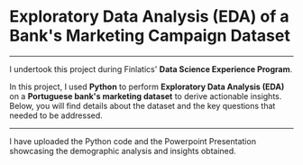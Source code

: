 # Exploratory Data Analysis (EDA) of a Bank's Marketing Campaign Dataset
---
I undertook this project during Finlatics' **Data Science Experience Program**.

In this project, I used **Python** to perform **Exploratory Data Analysis (EDA)** on a **Portuguese bank's marketing dataset**
to derive actionable insights. Below, you will find details about the dataset and the key questions that needed to be addressed.

---
I have uploaded the Python code and the Powerpoint Presentation showcasing the demographic analysis and insights obtained.
